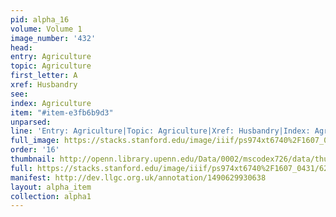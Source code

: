 ```yaml
---
pid: alpha_16
volume: Volume 1
image_number: '432'
head: 
entry: Agriculture
topic: Agriculture
first_letter: A
xref: Husbandry
see: 
index: Agriculture
item: "#item-e3fb6b9d3"
unparsed: 
line: 'Entry: Agriculture|Topic: Agriculture|Xref: Husbandry|Index: Agriculture|#item-e3fb6b9d3'
full_image: https://stacks.stanford.edu/image/iiif/ps974xt6740%2F1607_0431/full/full/0/default.jpg
order: '16'
thumbnail: http://openn.library.upenn.edu/Data/0002/mscodex726/data/thumb/1607_0431_thumb.jpg
full: https://stacks.stanford.edu/image/iiif/ps974xt6740%2F1607_0431/621,1945,3261,429/full/0/default.jpg
manifest: http://dev.llgc.org.uk/annotation/1490629930638
layout: alpha_item
collection: alpha1
---
```

